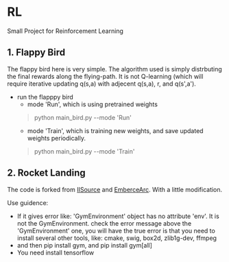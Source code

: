 # RL
Small Project for Reinforcement Learning

## 1. Flappy Bird
The flappy bird here is very simple. The algorithm used is simply distrbuting the final rewards along the flying-path. It is not Q-learning (which will require iterative updating q(s,a) with adjecent q(s,a), r, and q(s',a').

* run the flapppy bird
  * mode 'Run', which is using pretrained weights
  > python main_bird.py --mode 'Run'
  * mode 'Train', which is training new weights, and save updated weights periodically. 
  > python main_bird.py --mode 'Train'
  
## 2. Rocket Landing
  The code is forked from [IISource](https://github.com/llSourcell/Landing-a-SpaceX-Falcon-Heavy-Rocket) and [EmberceArc](https://github.com/EmbersArc/PPO). With a little modification.
  
  Use guidence:
  * If it gives error like:  'GymEnvironment' object has no attribute 'env'. It is not the GymEnvironment. check the error message above the 'GymEnvironment' one, you will have the true error is that you need to install several other tools, like: cmake, swig, box2d, zlib1g-dev, ffmpeg
  * and then pip install gym, and pip install gym\[all]
  * You need install tensorflow
  
  
